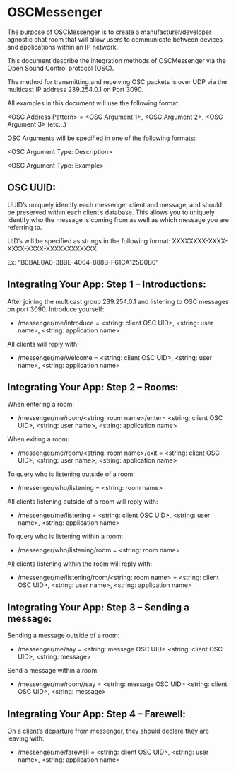 # OSCMessenger

The purpose of OSCMessenger is to create a manufacturer/developer agnostic chat room that will allow users to communicate between devices and applications within an IP network.

This document describe the integration methods of OSCMessenger via the Open Sound Control protocol (OSC).

The method for transmitting and receiving OSC packets is over UDP via the multicast IP address 239.254.0.1 on Port 3090.

All examples in this document will use the following format:

\<OSC Address Pattern> = <OSC Argument 1>, <OSC Argument 2>, <OSC Argument 3> (etc…)

OSC Arguments will be specified in one of the following formats:

\<OSC Argument Type: Description>

\<OSC Argument Type: Example>

## OSC UUID:

UUID’s uniquely identify each messenger client and message, and should be preserved within each client’s database. This allows you to uniquely identify who the message is coming from as well as which message you are referring to.

UID’s will be specified as strings in the following format:
XXXXXXXX-XXXX-XXXX-XXXX-XXXXXXXXXXXX

Ex:
“B0BAE0A0-3BBE-4004-888B-F61CA125D0B0”

## Integrating Your App: Step 1 – Introductions:

After joining the multicast group 239.254.0.1 and listening to OSC messages on port 3090.
Introduce yourself:
- /messenger/me/introduce = <string: client OSC UID>, <string: user name>, <string: application name>

All clients will reply with:
- /messenger/me/welcome = <string: client OSC UID>, <string: user name>, <string: application name>


## Integrating Your App: Step 2 – Rooms:

When entering a room:
- /messenger/me/room/<string: room name>/enter= <string: client OSC UID>, <string: user name>, <string: application name>

When exiting a room:
- /messenger/me/room/<string: room name>/exit = <string: client OSC UID>, <string: user name>, <string: application name>

To query who is listening outside of a room:
- /messenger/who/listening = <string: room name>

All clients listening outside of a room will reply with:
- /messenger/me/listening = <string: client OSC UID>, <string: user name>, <string: application name>

To query who is listening within a room:
- /messenger/who/listening/room = <string: room name>

All clients listening within the room will reply with:
- /messenger/me/listening/room/<string: room name> = <string: client OSC UID>, <string: user name>, <string: application name>


## Integrating Your App: Step 3 – Sending a message:

Sending a message outside of a room:
- /messenger/me/say = <string: message OSC UID> <string: client OSC UID>, <string: message>

Send a message within a room:
- /messenger/me/room/<room name>/say = <string: message OSC UID> <string: client OSC UID>, <string: message>


## Integrating Your App: Step 4 – Farewell:

On a client’s departure from messenger, they should declare they are leaving with:
- /messenger/me/farewell = <string: client OSC UID>, <string: user name>, <string: application name>


